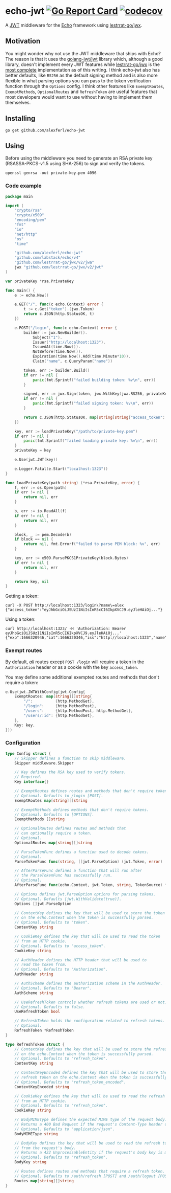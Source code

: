 # echo-jwt [![Go Report Card](https://goreportcard.com/badge/github.com/alexferl/echo-jwt)](https://goreportcard.com/report/github.com/alexferl/echo-jwt) [![codecov](https://codecov.io/gh/alexferl/echo-jwt/branch/master/graph/badge.svg)](https://codecov.io/gh/alexferl/echo-jwt)

A [JWT](https://jwt.io/) middleware for the [Echo](https://github.com/labstack/echo) framework using
[lestrrat-go/jwx](https://github.com/lestrrat-go/jwx).

## Motivation
You might wonder why not use the JWT middleware that ships with Echo?
The reason is that it uses the [golang-jwt/jwt](https://github.com/golang-jwt/jwt) library which,
although a good library, doesn't implement every JWT features while [lestrrat-go/jwx](https://github.com/lestrrat-go/jwx)
is the [most complete](https://jwt.io/libraries?language=Go) implementation as of this writing.
I think echo-jwt also has better defaults, like `RS256` as the default signing method and is also more flexible in what
parsing options you can pass to the token verification function through the `Options` config.
I think other features like `ExemptRoutes`, `ExemptMethods`, `OptionalRoutes` and `RefreshToken` are useful features
that most developers would want to use without having to implement them themselves.

## Installing
```shell
go get github.com/alexferl/echo-jwt
```

## Using
Before using the middleware you need to generate an RSA private key (RSASSA-PKCS-v1.5 using SHA-256) to
sign and verify the tokens.

```shell
openssl genrsa -out private-key.pem 4096
```

### Code example
```go
package main

import (
	"crypto/rsa"
	"crypto/x509"
	"encoding/pem"
	"fmt"
	"io"
	"net/http"
	"os"
	"time"

	"github.com/alexferl/echo-jwt"
	"github.com/labstack/echo/v4"
	"github.com/lestrrat-go/jwx/v2/jwa"
	jwx "github.com/lestrrat-go/jwx/v2/jwt"
)

var privateKey *rsa.PrivateKey

func main() {
	e := echo.New()

	e.GET("/", func(c echo.Context) error {
		t := c.Get("token").(jwx.Token)
		return c.JSON(http.StatusOK, t)
	})

	e.POST("/login", func(c echo.Context) error {
		builder := jwx.NewBuilder().
			Subject("1").
			Issuer("http://localhost:1323").
			IssuedAt(time.Now()).
			NotBefore(time.Now()).
			Expiration(time.Now().Add(time.Minute*10)).
			Claim("name", c.QueryParam("name"))

		token, err := builder.Build()
		if err != nil {
			panic(fmt.Sprintf("failed building token: %v\n", err))
		}

		signed, err := jwx.Sign(token, jwx.WithKey(jwa.RS256, privateKey))
		if err != nil {
			panic(fmt.Sprintf("failed signing token: %v\n", err))
		}

		return c.JSON(http.StatusOK, map[string]string{"access_token": string(signed)})
	})

	key, err := loadPrivateKey("/path/to/private-key.pem")
	if err != nil {
		panic(fmt.Sprintf("failed loading private key: %v\n", err))
	}
	privateKey = key

	e.Use(jwt.JWT(key))

	e.Logger.Fatal(e.Start("localhost:1323"))
}

func loadPrivateKey(path string) (*rsa.PrivateKey, error) {
	f, err := os.Open(path)
	if err != nil {
		return nil, err
	}

	b, err := io.ReadAll(f)
	if err != nil {
		return nil, err
	}

	block, _ := pem.Decode(b)
	if block == nil {
		return nil, fmt.Errorf("failed to parse PEM block: %v", err)
	}

	key, err := x509.ParsePKCS1PrivateKey(block.Bytes)
	if err != nil {
		return nil, err
	}

	return key, nil
}
```

Getting a token:
```shell
curl -X POST http://localhost:1323/login\?name\=alex
{"access_token":"eyJhbGciOiJSUzI1NiIsInR5cCI6IkpXVCJ9.eyJleHAiOj..."}
```

Using a token:
```shell
curl http://localhost:1323/ -H 'Authorization: Bearer eyJhbGciOiJSUzI1NiIsInR5cCI6IkpXVCJ9.eyJleHAiOj...'
{"exp":1666320946,"iat":1666320346,"iss":"http://localhost:1323","name":"name","nbf":1666320346,"sub":"1"}
```

### Exempt routes
By default, *all* routes except `POST /login` will require a token in
the `Authorization` header or as a cookie with the key `access_token`.

You may define some additional exempted routes and methods that don't require a token:
```go
e.Use(jwt.JWTWithConfig(jwt.Config{
	ExemptRoutes: map[string][]string{
		"/":          {http.MethodGet},
		"/login":     {http.MethodPost},
		"/users":     {http.MethodPost, http.MethodGet},
		"/users/:id": {http.MethodGet},
	},
	Key: key,
}))
```

### Configuration
```go
type Config struct {
	// Skipper defines a function to skip middleware.
	Skipper middleware.Skipper

	// Key defines the RSA key used to verify tokens.
	// Required.
	Key interface{}

	// ExemptRoutes defines routes and methods that don't require tokens.
	// Optional. Defaults to /login [POST].
	ExemptRoutes map[string][]string

	// ExemptMethods defines methods that don't require tokens.
	// Optional. Defaults to [OPTIONS].
	ExemptMethods []string

	// OptionalRoutes defines routes and methods that
	// can optionally require a token.
	// Optional.
	OptionalRoutes map[string][]string

	// ParseTokenFunc defines a function used to decode tokens.
	// Optional.
	ParseTokenFunc func(string, []jwt.ParseOption) (jwt.Token, error)

	// AfterParseFunc defines a function that will run after
	// the ParseTokenFunc has successfully run.
	// Optional.
	AfterParseFunc func(echo.Context, jwt.Token, string, TokenSource) *echo.HTTPError

	// Options defines jwt.ParseOption options for parsing tokens.
	// Optional. Defaults [jwt.WithValidate(true)].
	Options []jwt.ParseOption

	// ContextKey defines the key that will be used to store the token
	// on the echo.Context when the token is successfully parsed.
	// Optional. Defaults to "token".
	ContextKey string

	// CookieKey defines the key that will be used to read the token
	// from an HTTP cookie.
	// Optional. Defaults to "access_token".
	CookieKey string

	// AuthHeader defines the HTTP header that will be used to
	// read the token from.
	// Optional. Defaults to "Authorization".
	AuthHeader string

	// AuthScheme defines the authorization scheme in the AuthHeader.
	// Optional. Defaults to "Bearer".
	AuthScheme string

	// UseRefreshToken controls whether refresh tokens are used or not.
	// Optional. Defaults to false.
	UseRefreshToken bool

	// RefreshToken holds the configuration related to refresh tokens.
	// Optional.
	RefreshToken *RefreshToken
}

type RefreshToken struct {
	// ContextKey defines the key that will be used to store the refresh token
	// on the echo.Context when the token is successfully parsed.
	// Optional. Defaults to "refresh_token".
	ContextKey string

	// ContextKeyEncoded defines the key that will be used to store the encoded
	// refresh token on the echo.Context when the token is successfully parsed.
	// Optional. Defaults to "refresh_token_encoded".
	ContextKeyEncoded string

	// CookieKey defines the key that will be used to read the refresh token
	// from an HTTP cookie.
	// Optional. Defaults to "refresh_token".
	CookieKey string

	// BodyMIMEType defines the expected MIME type of the request body.
	// Returns a 400 Bad Request if the request's Content-Type header does not match.
	// Optional. Defaults to "application/json".
	BodyMIMEType string

	// BodyKey defines the key that will be used to read the refresh token
	// from the request's body.
	// Returns a 422 UnprocessableEntity if the request's body key is missing.
	// Optional. Defaults to "refresh_token".
	BodyKey string

	// Routes defines routes and methods that require a refresh token.
	// Optional. Defaults to /auth/refresh [POST] and /auth/logout [POST].
	Routes map[string][]string
}
```
